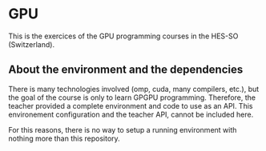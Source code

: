 # GPU
This is the exercices of the GPU programming courses in the HES-SO (Switzerland).

## About the environment and the dependencies
There is many technologies involved (omp, cuda, many compilers, etc.), but the goal of the course is only to learn GPGPU programming. Therefore, the teacher provided a complete environment and code to use as an API. This environement configuration and the teacher API, cannot be included here.

For this reasons, there is no way to setup a running environment with nothing more than this repository.
